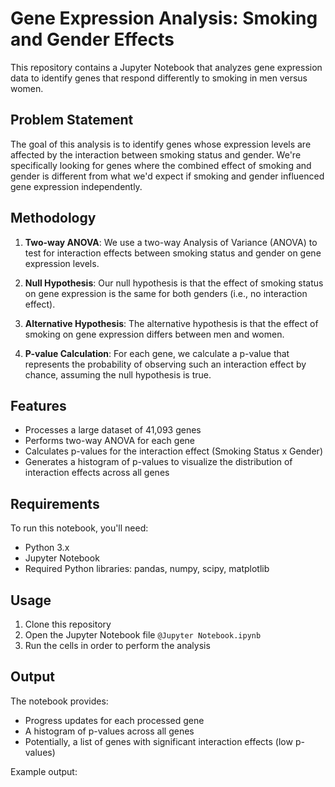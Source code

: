 # Gene Expression Analysis: Smoking and Gender Effects

This repository contains a Jupyter Notebook that analyzes gene expression data to identify genes that respond differently to smoking in men versus women.

## Problem Statement

The goal of this analysis is to identify genes whose expression levels are affected by the interaction between smoking status and gender. We're specifically looking for genes where the combined effect of smoking and gender is different from what we'd expect if smoking and gender influenced gene expression independently.

## Methodology

1. **Two-way ANOVA**: We use a two-way Analysis of Variance (ANOVA) to test for interaction effects between smoking status and gender on gene expression levels.

2. **Null Hypothesis**: Our null hypothesis is that the effect of smoking status on gene expression is the same for both genders (i.e., no interaction effect).

3. **Alternative Hypothesis**: The alternative hypothesis is that the effect of smoking on gene expression differs between men and women.

4. **P-value Calculation**: For each gene, we calculate a p-value that represents the probability of observing such an interaction effect by chance, assuming the null hypothesis is true.

## Features

- Processes a large dataset of 41,093 genes
- Performs two-way ANOVA for each gene
- Calculates p-values for the interaction effect (Smoking Status x Gender)
- Generates a histogram of p-values to visualize the distribution of interaction effects across all genes

## Requirements

To run this notebook, you'll need:

- Python 3.x
- Jupyter Notebook
- Required Python libraries: pandas, numpy, scipy, matplotlib

## Usage

1. Clone this repository
2. Open the Jupyter Notebook file `@Jupyter Notebook.ipynb`
3. Run the cells in order to perform the analysis

## Output

The notebook provides:
- Progress updates for each processed gene
- A histogram of p-values across all genes
- Potentially, a list of genes with significant interaction effects (low p-values)

Example output:



